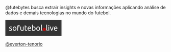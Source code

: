 @futebytes busca extrair insights e novas informações aplicando análise de dados e demais tecnologias no mundo do futebol.

<a href="https://sofutebol.live"><img src="../sofutebol.live.png" /></a>

<a href="https://github.com/everton-tenorio">@everton-tenorio</a>
